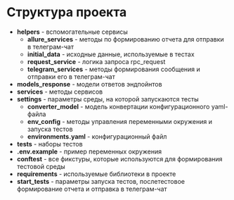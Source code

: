 # Структура проекта

- **helpers** - вспомогательные сервисы
  - **allure_services** - методы по формированию отчета для отправки в телеграм-чат
  - **initial_data** - исходные данные, используемые в тестах
  - **request_service** - логика запроса rpc_request
  - **telegram_services** -  методы формирования сообщения и отправки его в телеграм-чат
- **models_response** - модели ответов эндпойнтов
- **services** - методы сервисов
- **settings** - параметры среды, на которой запускаются тесты
  - **converter_model** - модель конвертации конфигурационного yaml-файла
  - **env_config** - методы управления переменными окружения и запуска тестов
  - **environments.yaml** - конфигурационный файл
- **tests** - наборы тестов
- **.env.example** - пример переменных окружения
- **conftest** - все фикстуры, которые используются для формирования тестовой среды
- **requirements** - используемые библиотеки в проекте
- **start_tests** - параметры запуска тестов, послетестовое формирование отчета и отправка в телеграм-чат